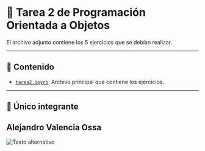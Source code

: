 # 📘 Tarea 2 de Programación Orientada a Objetos

El archivo adjunto contiene los 5 ejercicios que se debían realizar.

---

## 🧠 Contenido

- [`tarea2.ipynb`](./main.py): Archivo principal que contiene los ejercicios.

---

## 🚀 Único integrante
Alejandro Valencia Ossa
---


![Texto alternativo](POOtarea2/persona.png)
